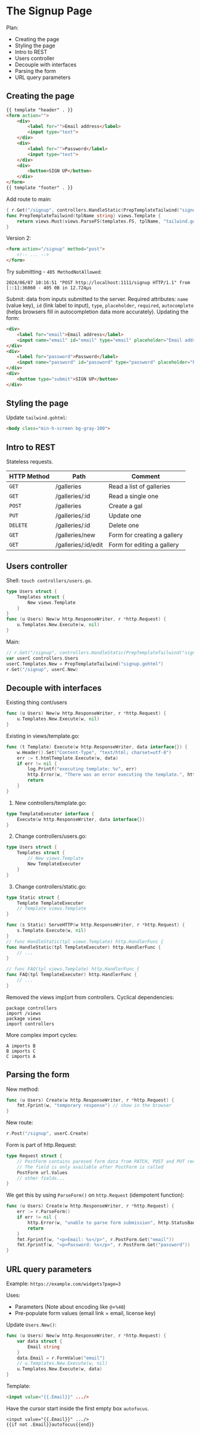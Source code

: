 # The Signup Page

Plan: 
* Creating the page
* Styling the page 
* Intro to REST 
* Users controller 
* Decouple with interfaces 
* Parsing the form
* URL query parameters

## Creating the page

```html
{{ template "header" . }}
<form action="">
    <div>
        <label for="">Email address</label>
        <input type="text">
    </div>
    <div>
        <label for="">Password</label>
        <input type="text">
    </div>
    <div>
        <button>SIGN UP</button>
    </div>
</form>
{{ template "footer" . }}
```
Add route to main: 
```go 
{ r.Get("/signup", controllers.HandleStatic(PrepTemplateTailwind("signup.gohtml"))) }
func PrepTemplateTailwind(tplName string) views.Template {
	return views.Must(views.ParseFS(templates.FS, tplName, "tailwind.gohtml"))
}
```
Version 2: 
```html
<form action="/signup" method="post">
    <!-- ... -->
</form>
```
Try submitting - `405 MethodNotAllowed`: 
```
2024/06/07 10:16:51 "POST http://localhost:1111/signup HTTP/1.1" from [::1]:36060 - 405 0B in 12.724µs
```
Submit: data from inputs submitted to the server. Required attributes: `name` (value key), `id` (link label to input), `type`, `placeholder`, `required`, `autocomplete` (helps browsers fill in autocompletion data more accurately).
Updating the form: 
```html
<div>
    <label for="email">Email address</label>
    <input name="email" id="email" type="email" placeholder="Email address" required  autocomplete="email" />
</div>
<div>
    <label for="password">Password</label>
    <input name="password" id="password" type="password" placeholder="Password" required />
</div>
<div>
    <button type="submit">SIGN UP</button>
</div>
```

## Styling the page 

Update `tailwind.gohtml`: 
```html
<body class="min-h-screen bg-gray-100">
```

## Intro to REST 

Stateless requests. 

HTTP Method | Path | Comment
---|---|---
`GET` | /galleries | Read a list of galleries 
`GET` | /galleries/:id | Read a single one 
`POST` | /galleries | Create a gal 
`PUT` | /galleries/:id | Update one
`DELETE` | /galleries/:id | Delete one  
`GET` | /galleries/new | Form for creating a gallery
`GET` | /galleries/:id/edit | Form for editing a gallery 


## Users controller 

Shell: `touch controllers/users.go`.  
```go
type Users struct {
	Templates struct { 
        New views.Template 
    }
}
func (u Users) New(w http.ResponseWriter, r *http.Request) {
	u.Templates.New.Execute(w, nil)
}
```
Main: 
```go
// r.Get("/signup", controllers.HandleStatic(PrepTemplateTailwind("signup.gohtml")))
var userC controllers.Users
userC.Templates.New = PrepTemplateTailwind("signup.gohtml")
r.Get("/signup", userC.New)
```

## Decouple with interfaces 
Existing thing cont/users
```go
func (u Users) New(w http.ResponseWriter, r *http.Request) {
	u.Templates.New.Execute(w, nil)
}
```
Existing in views/template.go:  
```go
func (t Template) Execute(w http.ResponseWriter, data interface{}) {
	w.Header().Set("Content-Type", "text/html; charset=utf-8")
	err := t.htmlTemplate.Execute(w, data)
	if err != nil {
		log.Printf("executing template: %v", err)
		http.Error(w, "There was an error executing the template.", http.StatusInternalServerError)
		return
	}
}
```
1. New controllers/template.go: 
```go
type TemplateExecuter interface {
	Execute(w http.ResponseWriter, data interface{})
}
```
2. Change controllers/users.go: 
```go
type Users struct {
	Templates struct {
		// New views.Template
		New TemplateExecuter
	}
}
```
3. Change controllers/static.go:  
```go
type Static struct {
	Template TemplateExecuter
	// Template views.Template
}

func (s Static) ServeHTTP(w http.ResponseWriter, r *http.Request) {
	s.Template.Execute(w, nil)
}
// func HandleStatic(tpl views.Template) http.HandlerFunc {
func HandleStatic(tpl TemplateExecuter) http.HandlerFunc {
	// ...
}

// func FAQ(tpl views.Template) http.HandlerFunc {
func FAQ(tpl TemplateExecuter) http.HandlerFunc {
	// ...
}
```
Removed the views imp[ort from controllers.
Cyclical dependencies: 
```
package controllers
import /views
package views
import controllers 
```
More complex import cycles:
```
A imports B
B imports C
C imports A
```


## Parsing the form 

New method: 
```go
func (u Users) Create(w http.ResponseWriter, r *http.Request) {
	fmt.Fprint(w, "temporary response") // show in the browser
}
```
New route: 
```go
r.Post("/signup", userC.Create)
```
Form is part of http.Request: 
```go
type Request struct {
	// PostForm contains paresed form data from PATCH, POST and PUT requests
	// The field is only available after PostForm is called
	PostForm url.Values 
	// other fields...
}
```
We get this by using `ParseForm()` on `http.Request` (idempotent function):
```go
func (u Users) Create(w http.ResponseWriter, r *http.Request) {
	err := r.ParseForm()
	if err != nil {
		http.Error(w, "unable to parse form submission", http.StatusBadRequest)
		return
	}
	fmt.Fprintf(w, "<p>Email: %s</p>", r.PostForm.Get("email"))
	fmt.Fprintf(w, "<p>Password: %s</p>", r.PostForm.Get("password"))
}
```


## URL query parameters

Example: `https://example.com/widgets?page=3`

Uses:
* Parameters (Note about encoding like `@`=`%40`)
* Pre-populate form values (email link = email, license key)

Update `Users.New()`:
```go
func (u Users) New(w http.ResponseWriter, r *http.Request) {
	var data struct {
		Email string
	}
	data.Email = r.FormValue("email")
	// u.Templates.New.Execute(w, nil)
	u.Templates.New.Execute(w, data)
}
```
Template: 
```html
<input value="{{.Email}}" .../>
```
Have the cursor start inside the first empty box `autofocus`. 
```
<input value="{{.Email}}" .../>
{{if not .Email}}autofocus{{end}}
```